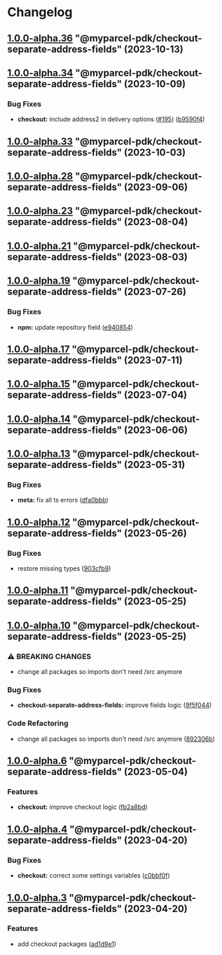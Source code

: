 # Changelog

<!-- MONODEPLOY:BELOW -->

## [1.0.0-alpha.36](https://github.com/myparcelnl/js-pdk/compare/@myparcel-pdk/checkout-separate-address-fields@1.0.0-alpha.35...@myparcel-pdk/checkout-separate-address-fields@1.0.0-alpha.36) "@myparcel-pdk/checkout-separate-address-fields" (2023-10-13)




## [1.0.0-alpha.34](https://github.com/myparcelnl/js-pdk/compare/@myparcel-pdk/checkout-separate-address-fields@1.0.0-alpha.33...@myparcel-pdk/checkout-separate-address-fields@1.0.0-alpha.34) "@myparcel-pdk/checkout-separate-address-fields" (2023-10-09)


### Bug Fixes

* **checkout:** include address2 in delivery options ([#195](https://github.com/myparcelnl/js-pdk/issues/195)) ([b9590f4](https://github.com/myparcelnl/js-pdk/commit/b9590f4603054e08190c3b8befb0f184a375fc8e))




## [1.0.0-alpha.33](https://github.com/myparcelnl/js-pdk/compare/@myparcel-pdk/checkout-separate-address-fields@1.0.0-alpha.32...@myparcel-pdk/checkout-separate-address-fields@1.0.0-alpha.33) "@myparcel-pdk/checkout-separate-address-fields" (2023-10-03)




## [1.0.0-alpha.28](https://github.com/myparcelnl/js-pdk/compare/@myparcel-pdk/checkout-separate-address-fields@1.0.0-alpha.27...@myparcel-pdk/checkout-separate-address-fields@1.0.0-alpha.28) "@myparcel-pdk/checkout-separate-address-fields" (2023-09-06)




## [1.0.0-alpha.23](https://github.com/myparcelnl/js-pdk/compare/@myparcel-pdk/checkout-separate-address-fields@1.0.0-alpha.22...@myparcel-pdk/checkout-separate-address-fields@1.0.0-alpha.23) "@myparcel-pdk/checkout-separate-address-fields" (2023-08-04)

## [1.0.0-alpha.21](https://github.com/myparcelnl/js-pdk/compare/@myparcel-pdk/checkout-separate-address-fields@1.0.0-alpha.20...@myparcel-pdk/checkout-separate-address-fields@1.0.0-alpha.21) "@myparcel-pdk/checkout-separate-address-fields" (2023-08-03)

## [1.0.0-alpha.19](https://github.com/myparcelnl/js-pdk/compare/@myparcel-pdk/checkout-separate-address-fields@1.0.0-alpha.18...@myparcel-pdk/checkout-separate-address-fields@1.0.0-alpha.19) "@myparcel-pdk/checkout-separate-address-fields" (2023-07-26)

### Bug Fixes

- **npm:** update repository
  field ([e940854](https://github.com/myparcelnl/js-pdk/commit/e940854ba1d99c0fcdada8b66f88a7c7e6060272))

## [1.0.0-alpha.17](https://github/myparcelnl/js-pdk/compare/@myparcel-pdk/checkout-separate-address-fields@1.0.0-alpha.16...@myparcel-pdk/checkout-separate-address-fields@1.0.0-alpha.17) "@myparcel-pdk/checkout-separate-address-fields" (2023-07-11)

## [1.0.0-alpha.15](https://github/myparcelnl/js-pdk/compare/@myparcel-pdk/checkout-separate-address-fields@1.0.0-alpha.14...@myparcel-pdk/checkout-separate-address-fields@1.0.0-alpha.15) "@myparcel-pdk/checkout-separate-address-fields" (2023-07-04)

## [1.0.0-alpha.14](https://github/myparcelnl/js-pdk/compare/@myparcel-pdk/checkout-separate-address-fields@1.0.0-alpha.13...@myparcel-pdk/checkout-separate-address-fields@1.0.0-alpha.14) "@myparcel-pdk/checkout-separate-address-fields" (2023-06-06)

## [1.0.0-alpha.13](https://github/myparcelnl/js-pdk/compare/@myparcel-pdk/checkout-separate-address-fields@1.0.0-alpha.12...@myparcel-pdk/checkout-separate-address-fields@1.0.0-alpha.13) "@myparcel-pdk/checkout-separate-address-fields" (2023-05-31)

### Bug Fixes

- **meta:** fix all ts
  errors ([dfa0bbb](https://github/myparcelnl/js-pdk/commit/dfa0bbb308c4863ce0fb4c9a0d55f2b5fa8fdb6c))

## [1.0.0-alpha.12](https://github/myparcelnl/js-pdk/compare/@myparcel-pdk/checkout-separate-address-fields@1.0.0-alpha.11...@myparcel-pdk/checkout-separate-address-fields@1.0.0-alpha.12) "@myparcel-pdk/checkout-separate-address-fields" (2023-05-26)

### Bug Fixes

- restore missing types ([903cfb9](https://github/myparcelnl/js-pdk/commit/903cfb95f161bb5b49fbb91c4f96a7e44c524db8))

## [1.0.0-alpha.11](https://github/myparcelnl/js-pdk/compare/@myparcel-pdk/checkout-separate-address-fields@1.0.0-alpha.10...@myparcel-pdk/checkout-separate-address-fields@1.0.0-alpha.11) "@myparcel-pdk/checkout-separate-address-fields" (2023-05-25)

## [1.0.0-alpha.10](https://github/myparcelnl/js-pdk/compare/@myparcel-pdk/checkout-separate-address-fields@1.0.0-alpha.9...@myparcel-pdk/checkout-separate-address-fields@1.0.0-alpha.10) "@myparcel-pdk/checkout-separate-address-fields" (2023-05-25)

### ⚠ BREAKING CHANGES

- change all packages so imports don't need /src anymore

### Bug Fixes

- **checkout-separate-address-fields:** improve fields
  logic ([9f5f044](https://github/myparcelnl/js-pdk/commit/9f5f0440ee4a95fb92f5b7f76915c6a49b496d11))

### Code Refactoring

- change all packages so imports don't need /src
  anymore ([892306b](https://github/myparcelnl/js-pdk/commit/892306bd3307fe8d5d011bbf6eb7654f7365347a))

## [1.0.0-alpha.6](https://github/myparcelnl/js-pdk/compare/@myparcel-pdk/checkout-separate-address-fields@1.0.0-alpha.5...@myparcel-pdk/checkout-separate-address-fields@1.0.0-alpha.6) "@myparcel-pdk/checkout-separate-address-fields" (2023-05-04)

### Features

- **checkout:** improve checkout
  logic ([fb2a8bd](https://github/myparcelnl/js-pdk/commit/fb2a8bd4b9404cac0fe600526d85465e3a1ee5f9))

## [1.0.0-alpha.4](https://github/myparcelnl/js-pdk/compare/@myparcel-pdk/checkout-separate-address-fields@1.0.0-alpha.3...@myparcel-pdk/checkout-separate-address-fields@1.0.0-alpha.4) "@myparcel-pdk/checkout-separate-address-fields" (2023-04-20)

### Bug Fixes

- **checkout:** correct some settings
  variables ([c0bbf0f](https://github/myparcelnl/js-pdk/commit/c0bbf0ff2fc98c3815094ae77f26f75a3036dfbe))

## [1.0.0-alpha.3](https://github/myparcelnl/js-pdk/compare/@myparcel-pdk/checkout-separate-address-fields@1.0.0-alpha.2...@myparcel-pdk/checkout-separate-address-fields@1.0.0-alpha.3) "@myparcel-pdk/checkout-separate-address-fields" (2023-04-20)

### Features

- add checkout packages ([ad1d9e1](https://github/myparcelnl/js-pdk/commit/ad1d9e1f027af9e6124f8266f64edc0509e22a9d))
